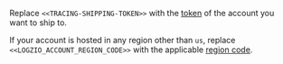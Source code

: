 Replace `<<TRACING-SHIPPING-TOKEN>>` with the [token](https://app.logz.io/#/dashboard/settings/manage-tokens/data-shipping?product=tracing) of the account you want to ship to.

If your account is hosted in any region other than `us`, replace `<<LOGZIO_ACCOUNT_REGION_CODE>>` with the applicable [region code](https://docs.logz.io/user-guide/accounts/account-region.html#available-regions).